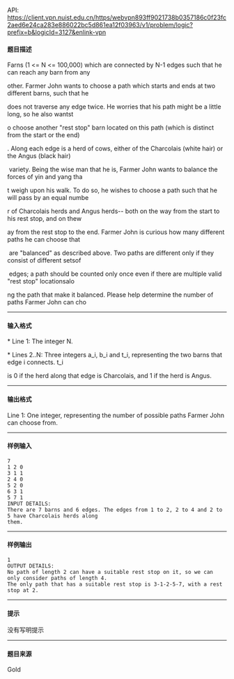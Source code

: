 API: https://client.vpn.nuist.edu.cn/https/webvpn893ff9021738b0357186c0f23fc2aed6e24ca283e886022bc5d861ea12f03963/v1/problem/logic?prefix=b&logicId=3127&enlink-vpn

#### 题目描述

Farns (1 <= N <= 100,000) which are connected by N-1 edges such that he can reach any barn from any 

other. Farmer John wants to choose a path which starts and ends at two different barns, such that he

does not traverse any edge twice. He worries that his path might be a little long, so he also wantst

o choose another "rest stop" barn located on this path (which is distinct from the start or the end)

. Along each edge is a herd of cows, either of the Charcolais (white hair) or the Angus (black hair)

 variety. Being the wise man that he is, Farmer John wants to balance the forces of yin and yang tha

t weigh upon his walk. To do so, he wishes to choose a path such that he will pass by an equal numbe

r of Charcolais herds and Angus herds-- both on the way from the start to his rest stop, and on thew

ay from the rest stop to the end. Farmer John is curious how many different paths he can choose that

 are "balanced" as described above. Two paths are different only if they consist of different setsof

 edges; a path should be counted only once even if there are multiple valid "rest stop" locationsalo

ng the path that make it balanced. Please help determine the number of paths Farmer John can cho

---

#### 输入格式

\* Line 1: The integer N.

\* Lines 2..N: Three integers a\_i, b\_i and t\_i, representing the two barns that edge i connects. t\_i 

is 0 if the herd along that edge is Charcolais, and 1 if the herd is Angus.

---

#### 输出格式

Line 1: One integer, representing the number of possible paths Farmer John can choose from.

---

#### 样例输入
```
7
1 2 0
3 1 1
2 4 0
5 2 0
6 3 1
5 7 1
INPUT DETAILS: 
There are 7 barns and 6 edges. The edges from 1 to 2, 2 to 4 and 2 to 5 have Charcolais herds along 
them.
```

---

#### 样例输出
```
1
OUTPUT DETAILS: 
No path of length 2 can have a suitable rest stop on it, so we can only consider paths of length 4. 
The only path that has a suitable rest stop is 3-1-2-5-7, with a rest stop at 2.
```

---

#### 提示

没有写明提示

---

#### 题目来源

Gold
